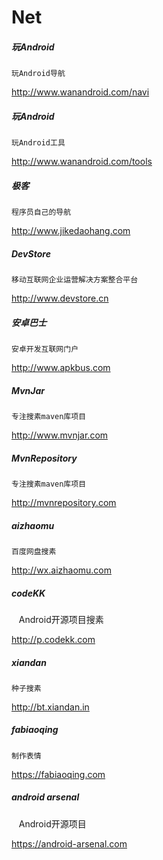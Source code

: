 # Net
##### 玩Android 

    玩Android导航

http://www.wanandroid.com/navi

##### 玩Android 
     
    玩Android工具

http://www.wanandroid.com/tools

##### 极客

    程序员自己的导航

http://www.jikedaohang.com

##### DevStore

    移动互联网企业运营解决方案整合平台

http://www.devstore.cn

##### 安卓巴士

    安卓开发互联网门户

http://www.apkbus.com

##### MvnJar

    专注搜素maven库项目

http://www.mvnjar.com 

##### MvnRepository
     
    专注搜素maven库项目
     
http://mvnrepository.com

##### aizhaomu

    百度网盘搜素

http://wx.aizhaomu.com

##### codeKK
  
    Android开源项目搜素 
  
http://p.codekk.com

##### xiandan

    种子搜素

http://bt.xiandan.in

##### fabiaoqing

    制作表情

https://fabiaoqing.com

##### android arsenal

    Android开源项目

https://android-arsenal.com
